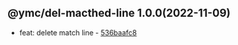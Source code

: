 <a name="1.0.0">

## @ymc/del-macthed-line 1.0.0(2022-11-09)</a> 
- feat: delete match line - [536baafc8](https://github.com/ymc-github/js-idea/commit/f536baafc845e9b8f0fd782c0fcb6229a9fec356 "feat(core): delete match line&#10;&#10;export class as default&#10;&#10;generated by ymc@robot")